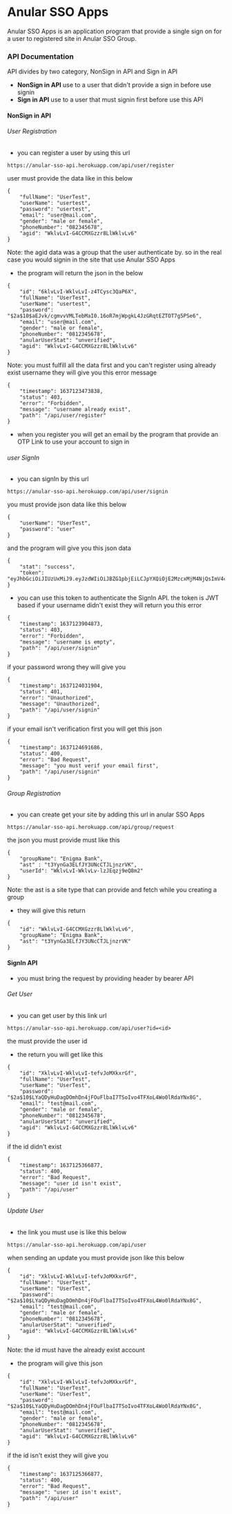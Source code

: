 # Anular SSO Apps
Anular SSO Apps is an application program that provide a single sign on for a user to registered site in Anular SSO Group.

### API Documentation
API divides by two category, NonSign in API and Sign in API
* __NonSign in API__ use to a user that didn't provide a sign in before use signin
* __Sign in API__ use to a user that must signin first before use this API
#### NonSign in API
###### User Registration
* you can register a user by using this url
```
https://anular-sso-api.herokuapp.com/api/user/register
```
user must provide the data like in this below
```
{
    "fullName": "UserTest",
    "userName": "usertest",
    "password": "usertest",
    "email": "user@mail.com",
    "gender": "male or female",
    "phoneNumber": "082345678",
    "agid": "WklvLvI-G4CCMXGzzr8LlWklvLv6"
}
```
Note: the agid data was a group that the user authenticate by. so in the real case you would signin in the site that use Anular SSO Apps

* the program will return the json in the below
```
{
    "id": "6klvLvI-WklvLvI-z4TCysc3QaP6X",
    "fullName": "UserTest",
    "userName": "usertest",
    "password": "$2a$10$aEJvk/cgmvvVMLTebMaI0.16oR7mjWpgkL4JzGRqtEZTOT7g5PSe6",
    "email": "user@mail.com",
    "gender": "male or female",
    "phoneNumber": "0812345678",
    "anularUserStat": "unverified",
    "agid": "WklvLvI-G4CCMXGzzr8LlWklvLv6"
}
```
Note: you must fulfill all the data first and you can't register using already exist username they will give you this error message
```
{
    "timestamp": 1637123473838,
    "status": 403,
    "error": "Forbidden",
    "message": "username already exist",
    "path": "/api/user/register"
}
```
* when you register you will get an email by the program that provide an OTP Link to use your account to sign in
###### user SignIn
* you can signIn by this url
```
https://anular-sso-api.herokuapp.com/api/user/signin
```
you must provide json data like this below
```
{
    "userName": "UserTest",
    "password": "user"
}
```
and the program will give you this json data
```
{
    "stat": "success",
    "token": "eyJhbGciOiJIUzUxMiJ9.eyJzdWIiOiJBZG1pbjEiLCJpYXQiOjE2MzcxMjM4NjQsImV4cCI6MTYzNzEyNzQ2NH0.oUCbXM_YB93t6w5CITFGLUpEIfsE3gyCfbEpBZyX7XtijTfwrZNVwwX6aV6muxmqs4PJrZle9PGxaT70crM0oA"
}
```
* you can use this token to authenticate the SignIn API. the token is JWT based 
if your username didn't exist they will return you this error
```
{
    "timestamp": 1637123904873,
    "status": 403,
    "error": "Forbidden",
    "message": "username is empty",
    "path": "/api/user/signin"
}
```
if your password wrong they will give you
```
{
    "timestamp": 1637124031904,
    "status": 401,
    "error": "Unauthorized",
    "message": "Unauthorized",
    "path": "/api/user/signin"
}
```
if your email isn't verification first you will get this json
```
{
    "timestamp": 1637124691686,
    "status": 400,
    "error": "Bad Request",
    "message": "you must verif your email first",
    "path": "/api/user/signin"
}
```

###### Group Registration
* you can create get your site by adding this url in anular SSO Apps
```
https://anular-sso-api.herokuapp.com/api/group/request
```
the json you must provide must like this
```
{
    "groupName": "Enigma Bank",
    "ast" : "t3YynGa3ELfJY3UNcCTJLjnzrVK",
    "userId": "WklvLvI-WklvLv-lzJEqzj9eQ8m2"
}
```
Note: the ast is a site type that can provide and fetch while you creating a group

* they will give this return
```
{
    "id": "WklvLvI-G4CCMXGzzr8LlWklvLv6",
    "groupName": "Enigma Bank",
    "ast": "t3YynGa3ELfJY3UNcCTJLjnzrVK"
}
```

#### SignIn API
* you must bring the request by providing header by bearer API
###### Get User
* you can get user by this link url
```
https://anular-sso-api.herokuapp.com/api/user?id=<id>
```
the <id> must provide the user id
* the return you will get like this
```
{
    "id": "XklvLvI-WklvLvI-tefvJoMXkxrGf",
    "fullName": "UserTest",
    "userName": "UserTest",
    "password": "$2a$10$LYaQDyHuDagDOmhDn4jFOuFlbaI7TSoIvo4TFXoL4Wo0lRdaYNx8G",
    "email": "test@mail.com",
    "gender": "male or female",
    "phoneNumber": "0812345678",
    "anularUserStat": "unverified",
    "agid": "WklvLvI-G4CCMXGzzr8LlWklvLv6"
}
```
if the id didn't exist
```
{
    "timestamp": 1637125366877,
    "status": 400,
    "error": "Bad Request",
    "message": "user id isn't exist",
    "path": "/api/user"
}
```
###### Update User
* the link you must use is like this below
```
https://anular-sso-api.herokuapp.com/api/user
```
when sending an update you must provide json like this below
```
{
    "id": "XklvLvI-WklvLvI-tefvJoMXkxrGf",
    "fullName": "UserTest",
    "userName": "UserTest",
    "password": "$2a$10$LYaQDyHuDagDOmhDn4jFOuFlbaI7TSoIvo4TFXoL4Wo0lRdaYNx8G",
    "email": "test@mail.com",
    "gender": "male or female",
    "phoneNumber": "0812345678",
    "anularUserStat": "unverified",
    "agid": "WklvLvI-G4CCMXGzzr8LlWklvLv6"
}
```
Note: the id must have the already exist account
* the program will give this json
```
{
    "id": "XklvLvI-WklvLvI-tefvJoMXkxrGf",
    "fullName": "UserTest",
    "userName": "UserTest",
    "password": "$2a$10$LYaQDyHuDagDOmhDn4jFOuFlbaI7TSoIvo4TFXoL4Wo0lRdaYNx8G",
    "email": "test@mail.com",
    "gender": "male or female",
    "phoneNumber": "0812345678",
    "anularUserStat": "unverified",
    "agid": "WklvLvI-G4CCMXGzzr8LlWklvLv6"
}
```
if the id isn't exist they will give you
```
{
    "timestamp": 1637125366877,
    "status": 400,
    "error": "Bad Request",
    "message": "user id isn't exist",
    "path": "/api/user"
}
```